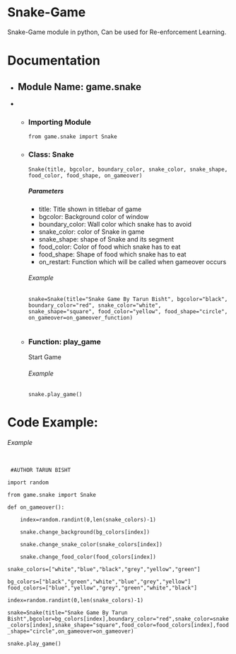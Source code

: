 # Snake-Game
Snake-Game module in python, Can be used for Re-enforcement Learning.
<h1> Documentation </h1>
<ul>
<li><h2>Module Name: game.snake</h2><li>
  <ul>
    <li><h3>Importing Module</h3>
      <p> <code>from game.snake import Snake</code></p>
    </li>
    <li><h3> Class: Snake</h3>
      <p><code>Snake(title, bgcolor, boundary_color, snake_color, snake_shape, food_color, food_shape, on_gameover)</code>
      <h5>Parameters</h5>
      <ul>
        <li>title: Title shown in titlebar of game</li>
        <li>bgcolor: Background color of window</li>
        <li>boundary_color: Wall color which snake has to avoid</li>
        <li>snake_color: color of Snake in game</li>
        <li>snake_shape: shape of Snake and its segment</li>
        <li>food_color: Color of food which snake has to eat</li>
        <li>food_shape: Shape of food which snake has to eat</li>
        <li>on_restart: Function which will be called when gameover occurs</li>
      </ul>
      <p><h6>Example</h6><code>snake=Snake(title="Snake Game By Tarun Bisht", bgcolor="black", boundary_color="red", snake_color="white", snake_shape="square", food_color="yellow", food_shape="circle", on_gameover=on_gameover_function)
      </code></p>
      </p>
    </li>
    <li><h3> Function: play_game</h3>
      <p>Start Game
      <p><h6>Example</h6><code>snake.play_game()</code></p>
      </p>
    </li>
  </ul>
</ul>
<h1> Code Example: </h1>
<p><h6>Example</h6><code>
 #AUTHOR TARUN BISHT<br>
import random<br>
from game.snake import Snake<br>
def on_gameover():<br>
    index=random.randint(0,len(snake_colors)-1)<br>
    snake.change_background(bg_colors[index])<br>
    snake.change_snake_color(snake_colors[index])<br>
    snake.change_food_color(food_colors[index])<br>
snake_colors=["white","blue","black","grey","yellow","green"]<br>
bg_colors=["black","green","white","blue","grey","yellow"]
food_colors=["blue","yellow","grey","green","white","black"]<br>
index=random.randint(0,len(snake_colors)-1)<br>
snake=Snake(title="Snake Game By Tarun Bisht",bgcolor=bg_colors[index],boundary_color="red",snake_color=snake_colors[index],snake_shape="square",food_color=food_colors[index],food_shape="circle",on_gameover=on_gameover)<br>
snake.play_game()<br>
</code></p><br>
